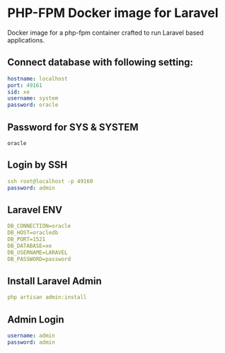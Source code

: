 # PHP-FPM Docker image for Laravel

Docker image for a php-fpm container crafted to run Laravel based applications.


## Connect database with following setting:

```yml
hostname: localhost
port: 49161
sid: xe
username: system
password: oracle
```

## Password for SYS & SYSTEM

    oracle

## Login by SSH

```yml
ssh root@localhost -p 49160
password: admin
```

## Laravel ENV

```yml
DB_CONNECTION=oracle
DB_HOST=oracledb
DB_PORT=1521
DB_DATABASE=xe
DB_USERNAME=LARAVEL
DB_PASSWORD=password
```

## Install Laravel Admin

```yml
php artisan admin:install
```

## Admin Login

```yml
username: admin
password: admin
```
